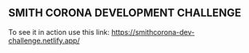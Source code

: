 
## SMITH CORONA DEVELOPMENT CHALLENGE
To see it in action use this link: https://smithcorona-dev-challenge.netlify.app/

